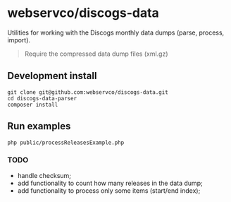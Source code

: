 # webservco/discogs-data
Utilities for working with the Discogs monthly data dumps (parse, process, import).
> Require the compressed data dump files (xml.gz)

## Development install
```
git clone git@github.com:webservco/discogs-data.git
cd discogs-data-parser
composer install
```

## Run examples
```
php public/processReleasesExample.php
```

### TODO
- handle checksum;
- add functionality to count how many releases in the data dump;
- add functionality to process only some items (start/end index);
